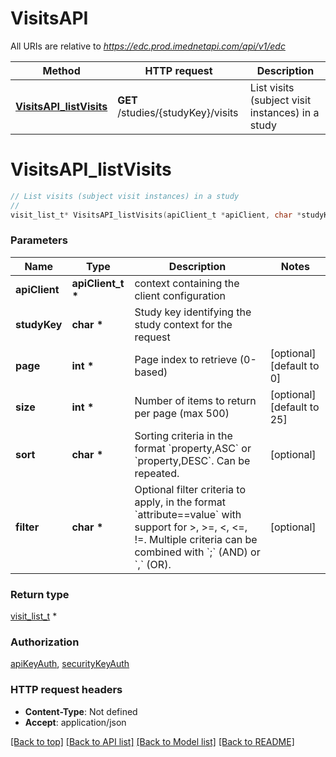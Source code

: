 # VisitsAPI

All URIs are relative to *https://edc.prod.imednetapi.com/api/v1/edc*

Method | HTTP request | Description
------------- | ------------- | -------------
[**VisitsAPI_listVisits**](VisitsAPI.md#VisitsAPI_listVisits) | **GET** /studies/{studyKey}/visits | List visits (subject visit instances) in a study


# **VisitsAPI_listVisits**
```c
// List visits (subject visit instances) in a study
//
visit_list_t* VisitsAPI_listVisits(apiClient_t *apiClient, char *studyKey, int *page, int *size, char *sort, char *filter);
```

### Parameters
Name | Type | Description  | Notes
------------- | ------------- | ------------- | -------------
**apiClient** | **apiClient_t \*** | context containing the client configuration |
**studyKey** | **char \*** | Study key identifying the study context for the request | 
**page** | **int \*** | Page index to retrieve (0-based) | [optional] [default to 0]
**size** | **int \*** | Number of items to return per page (max 500) | [optional] [default to 25]
**sort** | **char \*** | Sorting criteria in the format &#x60;property,ASC&#x60; or &#x60;property,DESC&#x60;. Can be repeated. | [optional] 
**filter** | **char \*** | Optional filter criteria to apply, in the format &#x60;attribute&#x3D;&#x3D;value&#x60; with support for &gt;, &gt;&#x3D;, &lt;, &lt;&#x3D;, !&#x3D;. Multiple criteria can be combined with &#x60;;&#x60; (AND) or &#x60;,&#x60; (OR). | [optional] 

### Return type

[visit_list_t](visit_list.md) *


### Authorization

[apiKeyAuth](../README.md#apiKeyAuth), [securityKeyAuth](../README.md#securityKeyAuth)

### HTTP request headers

 - **Content-Type**: Not defined
 - **Accept**: application/json

[[Back to top]](#) [[Back to API list]](../README.md#documentation-for-api-endpoints) [[Back to Model list]](../README.md#documentation-for-models) [[Back to README]](../README.md)

